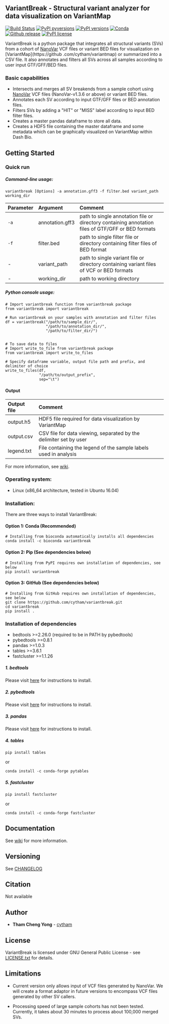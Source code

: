 ## VariantBreak - Structural variant analyzer for data visualization on VariantMap
[![Build Status](https://travis-ci.org/cytham/variantbreak.svg?branch=master)](https://travis-ci.org/cytham/variantbreak)
[![PyPI pyversions](https://img.shields.io/pypi/pyversions/variantbreak)](https://pypi.org/project/variantbreak/)
[![PyPI versions](https://img.shields.io/pypi/v/variantbreak)](https://pypi.org/project/variantbreak/)
[![Conda](https://img.shields.io/conda/v/bioconda/variantbreak)](https://anaconda.org/bioconda/variantbreak)
[![Github release](https://img.shields.io/github/v/release/cytham/variantbreak?include_prereleases)](../../releases)
[![PyPI license](https://img.shields.io/pypi/l/variantbreak)](./LICENSE.txt)

VariantBreak is a python package that integrates all structural variants (SVs) from a cohort of 
[NanoVar](https://github.com/cytham/nanovar) VCF files or variant BED files for visualization on [VariantMap](https://github
.com/cytham/variantmap) or summarized into a CSV file. It also annotates and filters all SVs across all samples according to
 user input GTF/GFF/BED files. 

### Basic capabilities
* Intersects and merges all SV breakends from a sample cohort using [NanoVar](https://github.com/cytham/nanovar) VCF files 
(NanoVar-v1.3.6 or above) or variant BED files.
* Annotates each SV according to input GTF/GFF files or BED annotation files.
* Filters SVs by adding a "HIT" or "MISS" label according to input BED filter files.
* Creates a master pandas dataframe to store all data. 
* Creates a HDF5 file containing the master dataframe and some metadata which can be graphically visualized on VariantMap
 within Dash Bio.

## Getting Started

### Quick run

##### Command-line usage:
```
variantbreak [Options] -a annotation.gff3 -f filter.bed variant_path working_dir 
```

| Parameter | Argument | Comment |
| :--- | :--- | :--- |
| `-a` | annotation.gff3 | path to single annotation file or directory containing annotation files of GTF/GFF or BED formats |
| `-f` | filter.bed | path to single filter file or directory containing filter files of BED format|
| - | variant_path | path to single variant file or directory containing variant files of VCF or BED formats|
| - | working_dir | path to working directory |

##### Python console usage:
```
# Import variantbreak function from variantbreak package
from variantbreak import variantbreak

# Run variantbreak on your samples with annotation and filter files
df = variantbreak("/path/to/sample_dir/",
                  "/path/to/annotation_dir/",
                  "/path/to/filter_dir/")


# To save data to files
# Import write_to_file from variantbreak package
from variantbreak import write_to_files

# Specify dataframe variable, output file path and prefix, and delimiter of choice
write_to_files(df,
               "/path/to/output_prefix",
               sep="\t")

```
#### Output
| Output file | Comment |
| :--- | :--- |
| output.h5 | HDF5 file required for data visualization by VariantMap |
| output.csv | CSV file for data viewing, separated by the delimiter set by user |
| legend.txt | File containing the legend of the sample labels used in analysis|

For more information, see [wiki](https://github.com/cytham/variantbreak/wiki).

### Operating system: 
* Linux (x86_64 architecture, tested in Ubuntu 16.04)

### Installation:
There are three ways to install VariantBreak:
#### Option 1: Conda (Recommended)
```
# Installing from bioconda automatically installs all dependencies 
conda install -c bioconda variantbreak
```
#### Option 2: Pip (See dependencies below)
```
# Installing from PyPI requires own installation of dependencies, see below
pip install variantbreak
```
#### Option 3: GitHub (See dependencies below)
```
# Installing from GitHub requires own installation of dependencies, see below
git clone https://github.com/cytham/variantbreak.git 
cd variantbreak
pip install .
```

### Installation of dependencies
* bedtools >=2.26.0 (required to be in PATH by pybedtools)
* pybedtools >=0.8.1
* pandas >=1.0.3
* tables >=3.6.1
* fastcluster >=1.1.26

##### 1. _bedtools_
Please visit [here](https://bedtools.readthedocs.io/en/latest/content/installation.html) for instructions to install.

##### 2. _pybedtools_
Please visit [here](https://daler.github.io/pybedtools/main.html) for instructions to install.

##### 3. _pandas_
Please visit [here](https://pandas.pydata.org/pandas-docs/stable/getting_started/install.html) for instructions to install.

##### 4. _tables_
```
pip install tables
```
or
```
conda install -c conda-forge pytables
```

##### 5. _fastcluster_
```
pip install fastcluster
```
or
```
conda install -c conda-forge fastcluster
```

## Documentation
See [wiki](https://github.com/cytham/variantbreak/wiki) for more information.

## Versioning
See [CHANGELOG](./CHANGELOG.txt)

## Citation
Not available

## Author

* **Tham Cheng Yong** - [cytham](https://github.com/cytham)

## License

VariantBreak is licensed under GNU General Public License - see [LICENSE.txt](./LICENSE.txt) for details.

## Limitations
* Current version only allows input of VCF files generated by NanoVar. We will create a format adaptor in future versions to
 encompass VCF files generated by other SV callers.
 
* Processing speed of large sample cohorts has not been tested. Currently, it takes about 30 minutes to process about 100,000
 merged SVs. 
